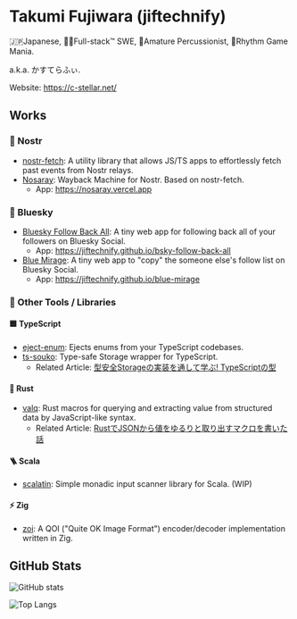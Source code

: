 # Takumi Fujiwara (jiftechnify)

🇯🇵Japanese, 👨‍💻Full-stack™ SWE, 🥁Amature Percussionist, 🎹Rhythm Game Mania.

a.k.a. かすてらふぃ.

Website: https://c-stellar.net/

## Works
### 🦤 Nostr

- [nostr-fetch](https://github.com/jiftechnify/nostr-fetch): A utility library that allows JS/TS apps to effortlessly fetch past events from Nostr relays.
- [Nosaray](https://github.com/jiftechnify/nosaray): Wayback Machine for Nostr. Based on nostr-fetch.
    - App: https://nosaray.vercel.app

### 💠 Bluesky

- [Bluesky Follow Back All](https://github.com/jiftechnfy/bsky-follow-back-all): A tiny web app for following back all of your followers on Bluesky Social.
    - App: https://jiftechnify.github.io/bsky-follow-back-all
- [Blue Mirage](https://github.com/jiftechnfy/blue-mirage): A tiny web app to "copy" the someone else's follow list on Bluesky Social.
    - App: https://jiftechnify.github.io/blue-mirage

### 🔧 Other Tools / Libraries

#### 🟦 TypeScript
- [eject-enum](https://github.com/jiftechnify/eject-enum): Ejects enums from your TypeScript codebases.
- [ts-souko](https://github.com/jiftechnify/ts-souko): Type-safe Storage wrapper for TypeScript.
    - Related Article: [型安全Storageの実装を通して学ぶ! TypeScriptの型](https://zenn.dev/jiftechnify/articles/2489f4103918a2)

#### 🦀 Rust
- [valq](https://github.com/jiftechnify/valq): Rust macros for querying and extracting value from structured data by JavaScript-like syntax.
    - Related Article: [RustでJSONから値をゆるりと取り出すマクロを書いた話](https://zenn.dev/jiftechnify/articles/rust-macro-for-query-json)

#### 🪜 Scala
- [scalatin](https://github.com/jiftechnify/scalatin): Simple monadic input scanner library for Scala. (WIP)

#### ⚡️ Zig
- [zoi](https://github.com/jiftechnify/zoi): A QOI ("Quite OK Image Format") encoder/decoder implementation written in Zig.

## GitHub Stats

![GitHub stats](https://github-readme-stats.vercel.app/api?username=jiftechnify&theme=nord&show_icons=true)

![Top Langs](https://github-readme-stats.vercel.app/api/top-langs/?username=jiftechnify&hide=html,c,c%2B%2B,css&theme=nord)

